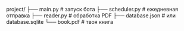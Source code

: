 project/
├── main.py              # запуск бота
├── scheduler.py         # ежедневная отправка
├── reader.py            # обработка PDF
├── database.json        # или database.sqlite
└── book.pdf             # твоя книга
